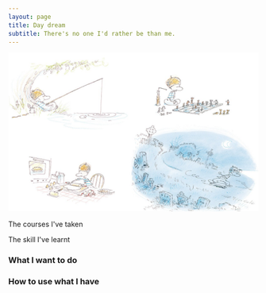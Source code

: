 ```yaml
---
layout: page
title: Day dream
subtitle: There's no one I'd rather be than me.
---
```


![day dream](/img/boy.jpg)

The courses I've taken

The skill I've learnt

### What I want to do

### How to use what I have






